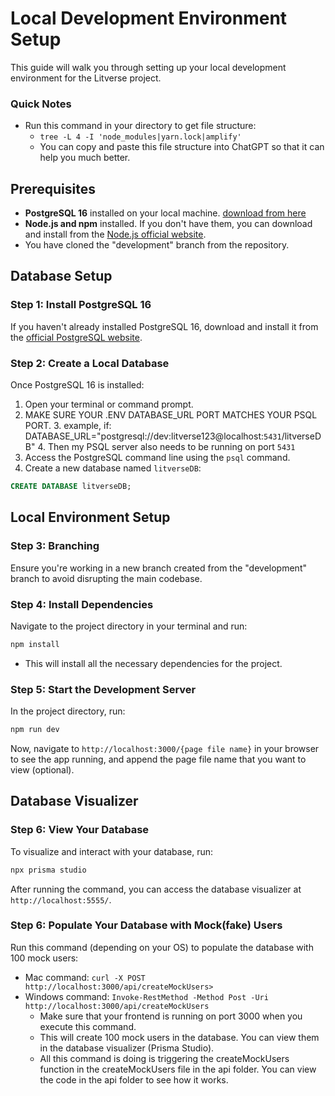 # Local Development Environment Setup

This guide will walk you through setting up your local development environment for the Litverse project.

### Quick Notes
- Run this command in your directory to get file structure:
    - `tree -L 4 -I 'node_modules|yarn.lock|amplify'`
    - You can copy and paste this file structure into ChatGPT so that it can help you much better.

## Prerequisites

- **PostgreSQL 16** installed on your local machine. [download from here](https://www.postgresql.org/download/)
- **Node.js and npm** installed. If you don't have them, you can download and install from the [Node.js official website](https://nodejs.org/).
- You have cloned the "development" branch from the repository.

## Database Setup

### Step 1: Install PostgreSQL 16

If you haven't already installed PostgreSQL 16, download and install it from the [official PostgreSQL website](https://www.postgresql.org/download/).

### Step 2: Create a Local Database

Once PostgreSQL 16 is installed:

1. Open your terminal or command prompt.
2. MAKE SURE YOUR .ENV DATABASE_URL PORT MATCHES YOUR PSQL PORT.
   3.  example, if: DATABASE_URL="postgresql://dev:litverse123@localhost:`5431`/litverseDB"
   4. Then my PSQL server also needs to be running on port `5431`
2. Access the PostgreSQL command line using the `psql` command.
3. Create a new database named `litverseDB`:

```sql
CREATE DATABASE litverseDB;
```

## Local Environment Setup

### Step 3: Branching

Ensure you're working in a new branch created from the "development" branch to avoid disrupting the main codebase.

### Step 4: Install Dependencies

Navigate to the project directory in your terminal and run:

```bash
npm install
```

- This will install all the necessary dependencies for the project.

### Step 5: Start the Development Server

In the project directory, run:

```bash
npm run dev
```

Now, navigate to `http://localhost:3000/{page file name}` in your browser to see the app running, and append the page file name that you want to view (optional).

## Database Visualizer

### Step 6: View Your Database

To visualize and interact with your database, run:

```bash
npx prisma studio
```

After running the command, you can access the database visualizer at `http://localhost:5555/`.


### Step 6: Populate Your Database with Mock(fake) Users

Run this command (depending on your OS) to populate the database with 100 mock users:
- Mac command: `curl -X POST http://localhost:3000/api/createMockUsers>`
- Windows command: `Invoke-RestMethod -Method Post -Uri http://localhost:3000/api/createMockUsers`
    - Make sure that your frontend is running on port 3000 when you execute this command.
    - This will create 100 mock users in the database. You can view them in the database visualizer (Prisma Studio).
    - All this command is doing is triggering the createMockUsers function in the createMockUsers file in the api folder. You can view the code in the api folder to see how it works.